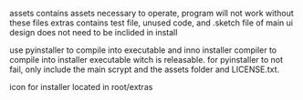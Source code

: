 assets contains assets necessary to operate, program will not work without these files
extras contains test file, unused code, and .sketch file of main ui design does not need to be inclided in install

use pyinstaller to compile into executable and inno installer compiler to compile into installer executable witch is releasable.
for pyinstaller to not fail, only include the main scrypt and the assets folder and LICENSE.txt.

icon for installer located in root/extras
